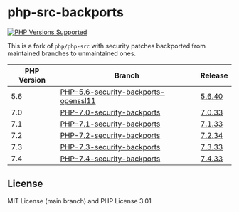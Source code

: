 # php-src-backports
<p>
  <a href="https://github.com/shivammathur/php-src-backports" title="php-src-backports">
    <img alt="PHP Versions Supported" src="https://img.shields.io/badge/php-5.6%20to%207.4-777bb3.svg?logo=php&logoColor=white&labelColor=555555">
  </a>
<p>

This is a fork of `php/php-src` with security patches backported from maintained branches to unmaintained ones.

|PHP Version|Branch|Release|
|---|---|---|
|5.6|[PHP-5.6-security-backports-openssl11](https://github.com/shivammathur/php-src-backports/tree/PHP-5.6-security-backports)|[5.6.40](https://github.com/shivammathur/php-src-backports/archive/5.6.40.tar.gz)|
|7.0|[PHP-7.0-security-backports](https://github.com/shivammathur/php-src-backports/tree/PHP-7.0-security-backports)|[7.0.33](https://github.com/shivammathur/php-src-backports/archive/7.0.33.tar.gz)|
|7.1|[PHP-7.1-security-backports](https://github.com/shivammathur/php-src-backports/tree/PHP-7.1-security-backports)|[7.1.33](https://github.com/shivammathur/php-src-backports/archive/7.1.33.tar.gz)|
|7.2|[PHP-7.2-security-backports](https://github.com/shivammathur/php-src-backports/tree/PHP-7.2-Security-backports)|[7.2.34](https://github.com/shivammathur/php-src-backports/archive/7.2.34.tar.gz)|
|7.3|[PHP-7.3-security-backports](https://github.com/shivammathur/php-src-backports/tree/PHP-7.3-security-backports)|[7.3.33](https://github.com/shivammathur/php-src-backports/archive/7.3.33.tar.gz)|
|7.4|[PHP-7.4-security-backports](https://github.com/shivammathur/php-src-backports/tree/PHP-7.4-security-backports)|[7.4.33](https://github.com/shivammathur/php-src-backports/archive/7.4.33.tar.gz)|

## License

MIT License (main branch) and PHP License 3.01

